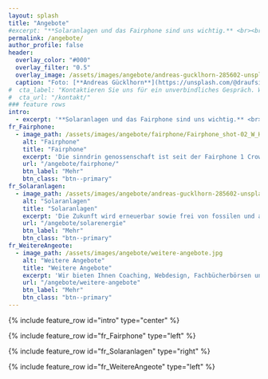 ```yaml
---
layout: splash
title: "Angebote"
#excerpt: "**Solaranlagen und das Fairphone sind uns wichtig.** <br><br> Planen und bauen Sie ihre Solaranlage zusammen mit uns. <br><br>Beim Kauf eines Fairphone sind wir mit persönlichem & massgeschneidertem Support sowie lokalem Reparaturcenter für sie da."
permalink: /angebote/
author_profile: false
header:
  overlay_color: "#000"
  overlay_filter: "0.5"
  overlay_image: /assets/images/angebote/andreas-gucklhorn-285602-unsplash.jpg
  caption: "Foto: [**Andreas Gücklhorn**](https://unsplash.com/@draufsicht)"
#  cta_label: "Kontaktieren Sie uns für ein unverbindliches Gespräch. Wir freuen uns."
#  cta_url: "/kontakt/"
### feature rows
intro:
  - excerpt: '**Solaranlagen und das Fairphone sind uns wichtig.** <br><br> Planen und bauen Sie ihre Solaranlage zusammen mit uns. <br><br>Beim Kauf eines Fairphone sind wir mit persönlichem & massgeschneidertem Support sowie lokalem Reparaturcenter für sie da.'
fr_Fairphone:
  - image_path: /assets/images/angebote/fairphone/Fairphone_shot-02_W_HR-s_600x600.jpg
    alt: "Fairphone"
    title: "Fairphone"
    excerpt: 'Die sinndrin genossenschaft ist seit der Fairphone 1 Crowdfunding-Phase bewährte Partnerin von Fairphone in der Schweiz. Das Ziel ist ein wirklich cooles Smartphone zu entwickeln, das mit minimalen Auswirkungen für Menschen und den Planeten entworfen und produziert wird.'
    url: "/angebote/fairphone/"
    btn_label: "Mehr"
    btn_class: "btn--primary"
fr_Solaranlagen:
  - image_path: /assets/images/angebote/andreas-gucklhorn-285602-unsplash.jpg
    alt: "Solaranlagen"
    title: "Solaranlagen"
    excerpt: 'Die Zukunft wird erneuerbar sowie frei von fossilen und atomaren Energieträgern sein. Unser Know-How setzen wir daher im Bereich Solarenergie ein, einer der neuen erneuerbaren Energietechniken. Wir glauben, dass Solarenergie zur Zeit die beste dezentrale Energieproduktion ist.'
    url: "/angebote/solarenergie"
    btn_label: "Mehr"
    btn_class: "btn--primary"
fr_WeitereAngeote:
  - image_path: /assets/images/angebote/weitere-angebote.jpg
    alt: "Weitere Angebote"
    title: "Weitere Angebote"
    excerpt: 'Wir bieten Ihnen Coaching, Webdesign, Fachbücherbörsen und weitere Diensleistungen und Produkte an.'
    url: "/angebote/weitere-angebote"
    btn_label: "Mehr"
    btn_class: "btn--primary"
---
```


{% include feature_row id="intro" type="center" %}

{% include feature_row id="fr_Fairphone" type="left" %}

{% include feature_row id="fr_Solaranlagen" type="right" %}

{% include feature_row id="fr_WeitereAngeote" type="left" %}
